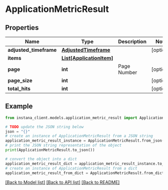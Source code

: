# ApplicationMetricResult


## Properties

Name | Type | Description | Notes
------------ | ------------- | ------------- | -------------
**adjusted_timeframe** | [**AdjustedTimeframe**](AdjustedTimeframe.md) |  | [optional] 
**items** | [**List[ApplicationItem]**](ApplicationItem.md) |  | 
**page** | **int** | Page Number | [optional] 
**page_size** | **int** |  | [optional] 
**total_hits** | **int** |  | [optional] 

## Example

```python
from instana_client.models.application_metric_result import ApplicationMetricResult

# TODO update the JSON string below
json = "{}"
# create an instance of ApplicationMetricResult from a JSON string
application_metric_result_instance = ApplicationMetricResult.from_json(json)
# print the JSON string representation of the object
print(ApplicationMetricResult.to_json())

# convert the object into a dict
application_metric_result_dict = application_metric_result_instance.to_dict()
# create an instance of ApplicationMetricResult from a dict
application_metric_result_from_dict = ApplicationMetricResult.from_dict(application_metric_result_dict)
```
[[Back to Model list]](../README.md#documentation-for-models) [[Back to API list]](../README.md#documentation-for-api-endpoints) [[Back to README]](../README.md)


